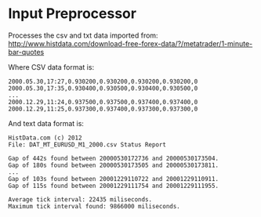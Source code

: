 # Input Preprocessor

Processes the csv and txt data imported from: http://www.histdata.com/download-free-forex-data/?/metatrader/1-minute-bar-quotes

Where CSV data format is:

	2000.05.30,17:27,0.930200,0.930200,0.930200,0.930200,0
	2000.05.30,17:35,0.930400,0.930500,0.930400,0.930500,0
	...
	2000.12.29,11:24,0.937500,0.937500,0.937400,0.937400,0
	2000.12.29,11:25,0.937300,0.937400,0.937300,0.937300,0


And text data format is:

	HistData.com (c) 2012
	File: DAT_MT_EURUSD_M1_2000.csv Status Report

	Gap of 442s found between 20000530172736 and 20000530173504.
	Gap of 180s found between 20000530173505 and 20000530173811.
	...
	Gap of 103s found between 20001229110722 and 20001229110911.
	Gap of 115s found between 20001229111754 and 20001229111955.

	Average tick interval: 22435 miliseconds.
	Maximum tick interval found: 9866000 miliseconds.
